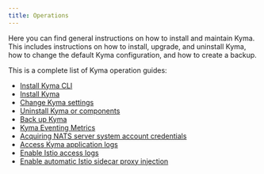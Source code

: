 ```yaml
---
title: Operations
---
```


Here you can find general instructions on how to install and maintain Kyma. This includes instructions on how to install, upgrade, and uninstall Kyma, how to change the default Kyma configuration, and how to create a backup.  

This is a complete list of Kyma operation guides:

* [Install Kyma CLI](01-install-kyma-CLI.md)
* [Install Kyma](02-install-kyma.md)
* [Change Kyma settings](03-change-kyma-config-values.md)
* [Uninstall Kyma or components](07-uninstall-kyma.md)
* [Back up Kyma](10-backup-kyma.md)
* [Kyma Eventing Metrics](evnt-02-eventing-metrics.md)
* [Acquiring NATS server system account credentials](evnt-03-nats-server-system-events.md)
* [Access Kyma application logs](obsv-01-access-logs.md)
* [Enable Istio access logs](obsv-03-enable-istio-access-logs.md)
* [Enable automatic Istio sidecar proxy injection](https://kyma-project.io/#/istio/user/02-operation-guides/operations/02-20-enable-sidecar-injection)
